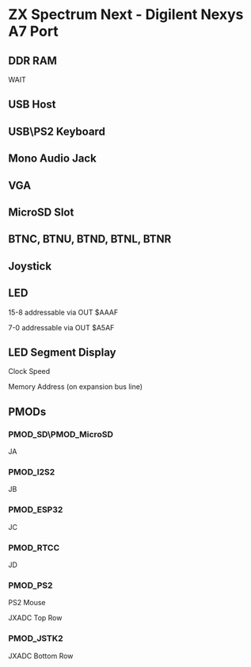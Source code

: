 # ZX Spectrum Next - Digilent Nexys A7 Port

## DDR RAM

WAIT

## USB Host

## USB\PS2 Keyboard

## Mono Audio Jack

## VGA

## MicroSD Slot

## BTNC, BTNU, BTND, BTNL, BTNR

## Joystick

## LED

15-8 addressable via OUT $AAAF

7-0 addressable via OUT $A5AF

## LED Segment Display

Clock Speed

Memory Address (on expansion bus line)

## PMODs

### PMOD_SD\PMOD_MicroSD

JA

### PMOD_I2S2

JB

### PMOD_ESP32

JC

### PMOD_RTCC

JD

### PMOD_PS2

PS2 Mouse

JXADC Top Row

### PMOD_JSTK2

JXADC Bottom Row
